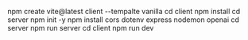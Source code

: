 npm create vite@latest client --tempalte vanilla
cd client
npm install
cd server
npm init -y
npm install cors dotenv express nodemon openai
cd server
npm run server
cd client
npm run dev
